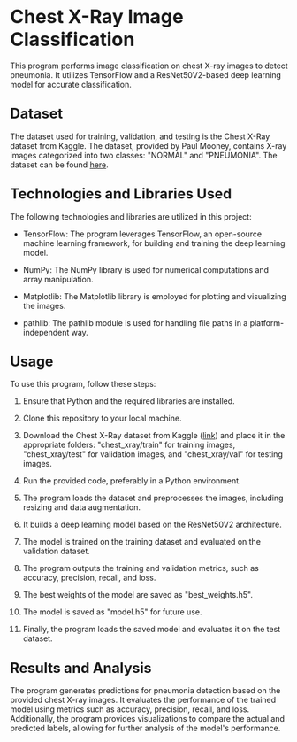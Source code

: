 # <span style="font-size:larger;">Chest X-Ray Image Classification</span>

This program performs image classification on chest X-ray images to detect pneumonia. It utilizes TensorFlow and a ResNet50V2-based deep learning model for accurate classification.

## <span style="font-size:larger;">Dataset</span>

The dataset used for training, validation, and testing is the Chest X-Ray dataset from Kaggle. The dataset, provided by Paul Mooney, contains X-ray images categorized into two classes: "NORMAL" and "PNEUMONIA". The dataset can be found [here](https://www.kaggle.com/paultimothymooney/chest-xray-pneumonia).

## <span style="font-size:larger;">Technologies and Libraries Used</span>

The following technologies and libraries are utilized in this project:

- TensorFlow: The program leverages TensorFlow, an open-source machine learning framework, for building and training the deep learning model.

- NumPy: The NumPy library is used for numerical computations and array manipulation.

- Matplotlib: The Matplotlib library is employed for plotting and visualizing the images.

- pathlib: The pathlib module is used for handling file paths in a platform-independent way.

## <span style="font-size:larger;">Usage</span>

To use this program, follow these steps:

1. Ensure that Python and the required libraries are installed.

2. Clone this repository to your local machine.

3. Download the Chest X-Ray dataset from Kaggle ([link](https://www.kaggle.com/paultimothymooney/chest-xray-pneumonia)) and place it in the appropriate folders: "chest_xray/train" for training images, "chest_xray/test" for validation images, and "chest_xray/val" for testing images.

4. Run the provided code, preferably in a Python environment.

5. The program loads the dataset and preprocesses the images, including resizing and data augmentation.

6. It builds a deep learning model based on the ResNet50V2 architecture.

7. The model is trained on the training dataset and evaluated on the validation dataset.

8. The program outputs the training and validation metrics, such as accuracy, precision, recall, and loss.

9. The best weights of the model are saved as "best_weights.h5".

10. The model is saved as "model.h5" for future use.

11. Finally, the program loads the saved model and evaluates it on the test dataset.

## <span style="font-size:larger;">Results and Analysis</span>

The program generates predictions for pneumonia detection based on the provided chest X-ray images. It evaluates the performance of the trained model using metrics such as accuracy, precision, recall, and loss. Additionally, the program provides visualizations to compare the actual and predicted labels, allowing for further analysis of the model's performance.


